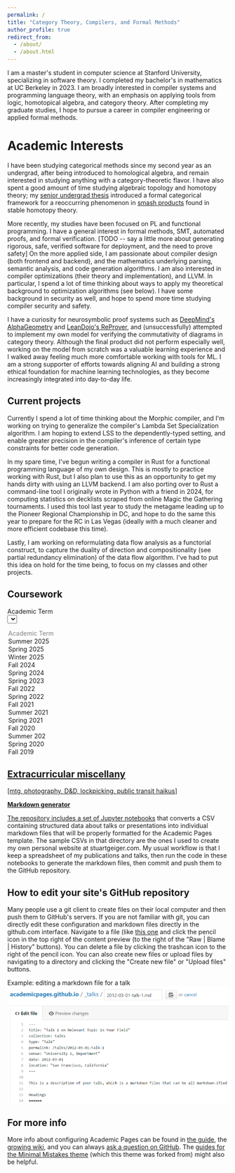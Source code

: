 ```yaml
---
permalink: /
title: "Category Theory, Compilers, and Formal Methods"
author_profile: true
redirect_from: 
  - /about/
  - /about.html
---
```


I am a master's student in computer science at Stanford University, specializing in software theory. I completed my bachelor's in mathematics at UC Berkeley in 2023. I am broadly interested in compiler systems and programming language theory, with an emphasis on applying tools from logic, homotopical algebra, and category theory. After completing my graduate studies, I hope to pursue a career in compiler engineering or applied formal methods.

Academic Interests
======
I have been studying categorical methods since my second year as an undergrad, after being introduced to homological algebra, and remain interested in studying anything with a category-theoretic flavor. I have also spent a good amount of time studying algebraic topology and homotopy theory; my [senior undergrad thesis](https://alkizar.github.io/project/graded_monoidal_categories) introduced a formal categorical framework for a reoccurring phenomenon in [smash products](https://ncatlab.org/nlab/show/smash+product+of+spectra) found in stable homotopy theory.

More recently, my studies have been focused on PL and functional programming. I have a general interest in formal methods, SMT, automated proofs, and formal verification. [TODO -- say a little more about generating rigorous, safe, verified software for deployment, and the need to prove safety] On the more applied side, I am passionate about compiler design (both frontend and backend), and the mathematics underlying parsing, semantic analysis, and code generation algorithms. I am also interested in compiler optimizations (their theory and implementation), and LLVM. In particular, I spend a lot of time thinking about ways to apply my theoretical background to optimization algorithms (see below). I have some background in security as well, and hope to spend more time studying compiler security and safety.

I have a curiosity for neurosymbolic proof systems such as [DeepMind's AlphaGeometry](https://github.com/google-deepmind/alphageometry) and [LeanDojo's ReProver](https://github.com/lean-dojo/ReProver), and (unsuccessfully) attempted to implement my own model for verifying the commutativity of diagrams in category theory. Although the final product did not perform especially well, working on the model from scratch was a valuable learning experience and I walked away feeling much more comfortable working with tools for ML. I am a strong supporter of efforts towards aligning AI and building a strong ethical foundation for machine learning technologies, as they become increasingly integrated into day-to-day life.

Current projects
------
Currently I spend a lot of time thinking about the Morphic compiler, and I'm working on trying to generalize the compiler's Lambda Set Specialization algorithm. I am hoping to extend LSS to the dependently-typed setting, and enable greater precision in the compiler's inference of certain type constraints for better code generation.

In my spare time, I've begun writing a compiler in Rust for a functional programming language of my own design. This is mostly to practice working with Rust, but I also plan to use this as an opportunity to get my hands dirty with using an LLVM backend. I am also porting over to Rust a command-line tool I originally wrote in Python with a friend in 2024, for computing statistics on decklists scraped from online Magic the Gathering tournaments. I used this tool last year to study the metagame leading up to the Pioneer Regional Championship in DC, and hope to do the same this year to prepare for the RC in Las Vegas (ideally with a much cleaner and more efficient codebase this time).

Lastly, I am working on reformulating data flow analysis as a functorial construct, to capture the duality of direction and compositionality (see partial redundancy elimination) of the data flow algorithm. I've had to put this idea on hold for the time being, to focus on my classes and other projects.

Coursework
------

<label for='term'>Academic Term</label>
<select id='term' style="display: block; color: #000000">
  <option value="" disabled selected>Academic Term</option>
  <option value="Summer_2025">Summer 2025</option>
  <option value="Spring_2025">Spring 2025</option>
  <option value="Winter_2025">Winter 2025</option>
  <option value="Fall_2024">Fall 2024</option>
  <option value="Spring_2024">Spring 2024</option>
  <option value="Spring_2023">Spring 2023</option>
  <option value="Fall_2022">Fall 2022</option>
  <option value="Spring_2022">Spring 2022</option>
  <option value="Fall_2021">Fall 2021</option>
  <option value="Summer_2021">Summer 2021</option>
  <option value="Spring_2021">Spring 2021</option>
  <option value="Fall_2020">Fall 2020</option>
  <option value="Summer_202">Summer 202</option>
  <option value="Spring_2020">Spring 2020</option>
  <option value="Fall_2019">Fall 2019</option>
</select>
<div id='contentSummer_2025' style="display: none;">
  <strong>Summer 2025</strong>
  <br>
  <i>Stanford University</i>
  <hr style="width:200px;text-align:left;margin-left:0">
<ul>
<li id="wrapper" class="small-line"><div class="align-left">CS 109</div><div class="align-center">Introduction to Probability</div></li><style>div.align-left {text-align:left;padding:0;margin:0;position:absolute;}div.align-center{  text-align: center;  margin-left: -50px;}</style>
    <li id="wrapper" class="small-line"><div class="align-left">CS 107</div><div class="align-center">Computer Organization and Systems</div></li><style>div.align-left {text-align:left;padding:0;margin:0;position:absolute;}div.align-center{  text-align: center;  margin-left: -50px;}</style>
  </ul>
</div>
<div id='contentSpring_2025' style="display: none;">
  <strong>Spring 2025</strong>
  <br>
  <i>Stanford University</i>
  <hr style="width:200px;text-align:left;margin-left:0">
<ul>
<li id="wrapper" class="small-line"><div class="align-left">CS 233</div><div class="align-center">Geometric and Topological Data Analysis</div></li><style>div.align-left {text-align:left;padding:0;margin:0;position:absolute;}div.align-center{  text-align: center;  margin-left: -50px;}</style>
    <li id="wrapper" class="small-line"><div class="align-left">CS 155</div><div class="align-center">Computer and Network Security</div></li><style>div.align-left {text-align:left;padding:0;margin:0;position:absolute;}div.align-center{  text-align: center;  margin-left: -50px;}</style>
    <li id="wrapper" class="small-line"><div class="align-left">CS 143</div><div class="align-center">Compilers</div></li><style>div.align-left {text-align:left;padding:0;margin:0;position:absolute;}div.align-center{  text-align: center;  margin-left: -50px;}</style>
  </ul>
</div>
<div id='contentWinter_2025' style="display: none;">
  <strong>Winter 2025</strong>
  <br>
  <i>Stanford University</i>
  <hr style="width:200px;text-align:left;margin-left:0">
<ul>
<li id="wrapper" class="small-line"><div class="align-left">CS 243</div><div class="align-center">Program Analysis and Optimizations</div></li><style>div.align-left {text-align:left;padding:0;margin:0;position:absolute;}div.align-center{  text-align: center;  margin-left: -50px;}</style>
    <li id="wrapper" class="small-line"><div class="align-left">CS 229</div><div class="align-center">Machine Learning</div></li><style>div.align-left {text-align:left;padding:0;margin:0;position:absolute;}div.align-center{  text-align: center;  margin-left: -50px;}</style>
  </ul>
</div>
<div id='contentFall_2024' style="display: none;">
  <strong>Fall 2024</strong>
  <br>
  <i>Stanford University</i>
  <hr style="width:200px;text-align:left;margin-left:0">
<ul>
<li id="wrapper" class="small-line"><div class="align-left">CS 242</div><div class="align-center">Programming Languages</div></li><style>div.align-left {text-align:left;padding:0;margin:0;position:absolute;}div.align-center{  text-align: center;  margin-left: -50px;}</style>
    <li id="wrapper" class="small-line"><div class="align-left">CS 161</div><div class="align-center">Design and Analysis of Algorithms</div></li><style>div.align-left {text-align:left;padding:0;margin:0;position:absolute;}div.align-center{  text-align: center;  margin-left: -50px;}</style>
    <li id="wrapper" class="small-line"><div class="align-left">CS 154</div><div class="align-center">Introduction to the Theory of Computation</div></li><style>div.align-left {text-align:left;padding:0;margin:0;position:absolute;}div.align-center{  text-align: center;  margin-left: -50px;}</style>
  </ul>
</div>
<div id='contentSpring_2024' style="display: none;">
  <strong>Spring 2024</strong>
  <br>
  <i>San Fransisco State University</i>
  <hr style="width:200px;text-align:left;margin-left:0">
<ul>
<li id="wrapper" class="small-line"><div class="align-left">CS 747</div><div class="align-center">Introduction to Quantum Computing</div></li><style>div.align-left {text-align:left;padding:0;margin:0;position:absolute;}div.align-center{  text-align: center;  margin-left: -50px;}</style>
    <li id="wrapper" class="small-line"><div class="align-left">CS 415</div><div class="align-center">Operating System Principles</div></li><style>div.align-left {text-align:left;padding:0;margin:0;position:absolute;}div.align-center{  text-align: center;  margin-left: -50px;}</style>
    <li id="wrapper" class="small-line"><div class="align-left">CS 413</div><div class="align-center">Software Development</div></li><style>div.align-left {text-align:left;padding:0;margin:0;position:absolute;}div.align-center{  text-align: center;  margin-left: -50px;}</style>
  </ul>
</div>
<div id='contentSpring_2023' style="display: none;">
  <strong>Spring 2023</strong>
  <br>
  <i>UC Berkeley</i>
  <hr style="width:200px;text-align:left;margin-left:0">
<ul>
<li id="wrapper" class="small-line"><div class="align-left">MATH 253</div><div class="align-center">Homological Algebra</div></li><style>div.align-left {text-align:left;padding:0;margin:0;position:absolute;}div.align-center{  text-align: center;  margin-left: -50px;}</style>
    <li id="wrapper" class="small-line"><div class="align-left">MATH 199</div><div class="align-center">Independent Study (Teaching <a href="https://alkizar.github.io/teaching/musa174">MUSA 174)</div></li><style>div.align-left {text-align:left;padding:0;margin:0;position:absolute;}div.align-center{  text-align: center;  margin-left: -50px;}</style>
    <li id="wrapper" class="small-line"><div class="align-left">MATH 196</div><div class="align-center">Honors Thesis</div></li><style>div.align-left {text-align:left;padding:0;margin:0;position:absolute;}div.align-center{  text-align: center;  margin-left: -50px;}</style>
    <li id="wrapper" class="small-line"><div class="align-left">COGSCI 131</div><div class="align-center">Computational Models of Cognition</div></li><style>div.align-left {text-align:left;padding:0;margin:0;position:absolute;}div.align-center{  text-align: center;  margin-left: -50px;}</style>
  </ul>
</div>
<div id='contentFall_2022' style="display: none;">
  <strong>Fall 2022</strong>
  <br>
  <i>UC Berkeley</i>
  <hr style="width:200px;text-align:left;margin-left:0">
<ul>
<li id="wrapper" class="small-line"><div class="align-left">MATH 256A</div><div class="align-center">Algebraic Geometry</div></li><style>div.align-left {text-align:left;padding:0;margin:0;position:absolute;}div.align-center{  text-align: center;  margin-left: -50px;}</style>
    <li id="wrapper" class="small-line"><div class="align-left">CS 61B</div><div class="align-center">Data Structures</div></li><style>div.align-left {text-align:left;padding:0;margin:0;position:absolute;}div.align-center{  text-align: center;  margin-left: -50px;}</style>
  </ul>
</div>
<div id='contentSpring_2022' style="display: none;">
  <strong>Spring 2022</strong>
  <br>
  <i>UC Berkeley</i>
  <hr style="width:200px;text-align:left;margin-left:0">
<ul>
<li id="wrapper" class="small-line"><div class="align-left">MATH 215B</div><div class="align-center">Homotopy Theory</div></li><style>div.align-left {text-align:left;padding:0;margin:0;position:absolute;}div.align-center{  text-align: center;  margin-left: -50px;}</style>
    <li id="wrapper" class="small-line"><div class="align-left">MATH 199</div><div class="align-center">Independent Study (Teaching <a href="https://alkizar.github.io/teaching/musa174">MUSA 174)</div></li><style>div.align-left {text-align:left;padding:0;margin:0;position:absolute;}div.align-center{  text-align: center;  margin-left: -50px;}</style>
    <li id="wrapper" class="small-line"><div class="align-left">MATH 199</div><div class="align-center">Independent Study (Categorical Homotopy Theory)</div></li><style>div.align-left {text-align:left;padding:0;margin:0;position:absolute;}div.align-center{  text-align: center;  margin-left: -50px;}</style>
    <li id="wrapper" class="small-line"><div class="align-left">MATH 136</div><div class="align-center">Incompleteness and Undecidability</div></li><style>div.align-left {text-align:left;padding:0;margin:0;position:absolute;}div.align-center{  text-align: center;  margin-left: -50px;}</style>
  </ul>
</div>
<div id='contentFall_2021' style="display: none;">
  <strong>Fall 2021</strong>
  <br>
  <i>UC Berkeley</i>
  <hr style="width:200px;text-align:left;margin-left:0">
<ul>
<li id="wrapper" class="small-line"><div class="align-left">MATH 215A</div><div class="align-center">Algebraic Topology</div></li><style>div.align-left {text-align:left;padding:0;margin:0;position:absolute;}div.align-center{  text-align: center;  margin-left: -50px;}</style>
    <li id="wrapper" class="small-line"><div class="align-left">MATH 202A</div><div class="align-center">Topology and Analysis</div></li><style>div.align-left {text-align:left;padding:0;margin:0;position:absolute;}div.align-center{  text-align: center;  margin-left: -50px;}</style>
    <li id="wrapper" class="small-line"><div class="align-left">MATH 125A</div><div class="align-center">Mathematical Logic</div></li><style>div.align-left {text-align:left;padding:0;margin:0;position:absolute;}div.align-center{  text-align: center;  margin-left: -50px;}</style>
  </ul>
</div>
<div id='contentSummer_2021' style="display: none;">
  <strong>Summer 2021</strong>
  <br>
  <i>UC Berkeley</i>
  <hr style="width:200px;text-align:left;margin-left:0">
<ul>
<li id="wrapper" class="small-line"><div class="align-left">ISF 100D</div><div class="align-center">Technology, Society, and Culture</div></li><style>div.align-left {text-align:left;padding:0;margin:0;position:absolute;}div.align-center{  text-align: center;  margin-left: -50px;}</style>
  </ul>
</div>
<div id='contentSpring_2021' style="display: none;">
  <strong>Spring 2021</strong>
  <br>
  <i>UC Berkeley</i>
  <hr style="width:200px;text-align:left;margin-left:0">
<ul>
<li id="wrapper" class="small-line"><div class="align-left">MATH 250B</div><div class="align-center">Commutative Algebra</div></li><style>div.align-left {text-align:left;padding:0;margin:0;position:absolute;}div.align-center{  text-align: center;  margin-left: -50px;}</style>
    <li id="wrapper" class="small-line"><div class="align-left">MATH 199</div><div class="align-center">Independent Study (Teaching <a href="https://alkizar.github.io/teaching/74">MUSA 174)</div></li><style>div.align-left {text-align:left;padding:0;margin:0;position:absolute;}div.align-center{  text-align: center;  margin-left: -50px;}</style>
    <li id="wrapper" class="small-line"><div class="align-left">MATH 199</div><div class="align-center">Independent Study (Homological Algebra)</div></li><style>div.align-left {text-align:left;padding:0;margin:0;position:absolute;}div.align-center{  text-align: center;  margin-left: -50px;}</style>
    <li id="wrapper" class="small-line"><div class="align-left">MATH 185</div><div class="align-center">Complex Analysis</div></li><style>div.align-left {text-align:left;padding:0;margin:0;position:absolute;}div.align-center{  text-align: center;  margin-left: -50px;}</style>
    <li id="wrapper" class="small-line"><div class="align-left">MATH 160</div><div class="align-center">History of Mathematics</div></li><style>div.align-left {text-align:left;padding:0;margin:0;position:absolute;}div.align-center{  text-align: center;  margin-left: -50px;}</style>
  </ul>
</div>
<div id='contentFall_2020' style="display: none;">
  <strong>Fall 2020</strong>
  <br>
  <i>UC Berkeley</i>
  <hr style="width:200px;text-align:left;margin-left:0">
<ul>
<li id="wrapper" class="small-line"><div class="align-left">MATH 250A</div><div class="align-center">Groups, Rings, and Fields</div></li><style>div.align-left {text-align:left;padding:0;margin:0;position:absolute;}div.align-center{  text-align: center;  margin-left: -50px;}</style>
    <li id="wrapper" class="small-line"><div class="align-left">MATH 142</div><div class="align-center">Elementary Algebraic Topology</div></li><style>div.align-left {text-align:left;padding:0;margin:0;position:absolute;}div.align-center{  text-align: center;  margin-left: -50px;}</style>
    <li id="wrapper" class="small-line"><div class="align-left">MATH 116</div><div class="align-center">Cryptography</div></li><style>div.align-left {text-align:left;padding:0;margin:0;position:absolute;}div.align-center{  text-align: center;  margin-left: -50px;}</style>
    <li id="wrapper" class="small-line"><div class="align-left">LINGUIS 5</div><div class="align-center">Language and Linguistics</div></li><style>div.align-left {text-align:left;padding:0;margin:0;position:absolute;}div.align-center{  text-align: center;  margin-left: -50px;}</style>
  </ul>
</div>
<div id='contentSummer_202' style="display: none;">
  <strong>Summer 202</strong>
  <br>
  <i>UC Berkeley</i>
  <hr style="width:200px;text-align:left;margin-left:0">
<ul>
<li id="wrapper" class="small-line"><div class="align-left">MATH 115</div><div class="align-center">Introduction to Number Theory</div></li><style>div.align-left {text-align:left;padding:0;margin:0;position:absolute;}div.align-center{  text-align: center;  margin-left: -50px;}</style>
  </ul>
</div>
<div id='contentSpring_2020' style="display: none;">
  <strong>Spring 2020</strong>
  <br>
  <i>UC Berkeley</i>
  <hr style="width:200px;text-align:left;margin-left:0">
<ul>
<li id="wrapper" class="small-line"><div class="align-left">MATH H113</div><div class="align-center">(Honors) Introduction to Abstract Algebra</div></li><style>div.align-left {text-align:left;padding:0;margin:0;position:absolute;}div.align-center{  text-align: center;  margin-left: -50px;}</style>
    <li id="wrapper" class="small-line"><div class="align-left">MATH 110</div><div class="align-center">Linear Algebra</div></li><style>div.align-left {text-align:left;padding:0;margin:0;position:absolute;}div.align-center{  text-align: center;  margin-left: -50px;}</style>
    <li id="wrapper" class="small-line"><div class="align-left">STAT 33B</div><div class="align-center">Introduction to Advanced Programming in R</div></li><style>div.align-left {text-align:left;padding:0;margin:0;position:absolute;}div.align-center{  text-align: center;  margin-left: -50px;}</style>
    <li id="wrapper" class="small-line"><div class="align-left">PHILOS 5</div><div class="align-center">Science and Human Understanding</div></li><style>div.align-left {text-align:left;padding:0;margin:0;position:absolute;}div.align-center{  text-align: center;  margin-left: -50px;}</style>
  </ul>
</div>
<div id='contentFall_2019' style="display: none;">
  <strong>Fall 2019</strong>
  <br>
  <i>UC Berkeley</i>
  <hr style="width:200px;text-align:left;margin-left:0">
<ul>
<li id="wrapper" class="small-line"><div class="align-left">MATH H104</div><div class="align-center">(Honors) Introduction to Analysis</div></li><style>div.align-left {text-align:left;padding:0;margin:0;position:absolute;}div.align-center{  text-align: center;  margin-left: -50px;}</style>
    <li id="wrapper" class="small-line"><div class="align-left">CS 61A</div><div class="align-center">Structure and Interpretation of Computer Programs</div></li><style>div.align-left {text-align:left;padding:0;margin:0;position:absolute;}div.align-center{  text-align: center;  margin-left: -50px;}</style>
    <li id="wrapper" class="small-line"><div class="align-left">MUSA 74</div><div class="align-center">Introduction to Proofs</div></li><style>div.align-left {text-align:left;padding:0;margin:0;position:absolute;}div.align-center{  text-align: center;  margin-left: -50px;}</style>
    <li id="wrapper" class="small-line"><div class="align-left">ASTRON C10</div><div class="align-center">General Astronomy</div></li><style>div.align-left {text-align:left;padding:0;margin:0;position:absolute;}div.align-center{  text-align: center;  margin-left: -50px;}</style>
  </ul>
</div>
<script>
document.getElementById('term').onchange = function() {
  var selectedValue = this.value;

  document.getElementById('contentSummer_2025').style.display = 'none';
  document.getElementById('contentSpring_2025').style.display = 'none';
  document.getElementById('contentWinter_2025').style.display = 'none';
  document.getElementById('contentFall_2024').style.display = 'none';
  document.getElementById('contentSpring_2024').style.display = 'none';
  document.getElementById('contentSpring_2023').style.display = 'none';
  document.getElementById('contentFall_2022').style.display = 'none';
  document.getElementById('contentSpring_2022').style.display = 'none';
  document.getElementById('contentFall_2021').style.display = 'none';
  document.getElementById('contentSummer_2021').style.display = 'none';
  document.getElementById('contentSpring_2021').style.display = 'none';
  document.getElementById('contentFall_2020').style.display = 'none';
  document.getElementById('contentSummer_202').style.display = 'none';
  document.getElementById('contentSpring_2020').style.display = 'none';
  document.getElementById('contentFall_2019').style.display = 'none';
  document.getElementById('content' + selectedValue).style.display = 'block';
};
</script>

<style>
  div.align-left {
      text-align:left;
      padding:0;
      margin:-0;
      position:absolute;
  }
  div.align-center{
    text-align: left;
    margin-left: 140px;
  }
  div.small-line{
    line-height: 0.5;
  }
</style>


Extracurricular miscellany
------
[mtg, photography, D&D, lockpicking, public transit haikus]

**Markdown generator**

The repository includes [a set of Jupyter notebooks](https://github.com/academicpages/academicpages.github.io/tree/master/markdown_generator
) that converts a CSV containing structured data about talks or presentations into individual markdown files that will be properly formatted for the Academic Pages template. The sample CSVs in that directory are the ones I used to create my own personal website at stuartgeiger.com. My usual workflow is that I keep a spreadsheet of my publications and talks, then run the code in these notebooks to generate the markdown files, then commit and push them to the GitHub repository.

How to edit your site's GitHub repository
------
Many people use a git client to create files on their local computer and then push them to GitHub's servers. If you are not familiar with git, you can directly edit these configuration and markdown files directly in the github.com interface. Navigate to a file (like [this one](https://github.com/academicpages/academicpages.github.io/blob/master/_talks/2012-03-01-talk-1.md) and click the pencil icon in the top right of the content preview (to the right of the "Raw | Blame | History" buttons). You can delete a file by clicking the trashcan icon to the right of the pencil icon. You can also create new files or upload files by navigating to a directory and clicking the "Create new file" or "Upload files" buttons. 

Example: editing a markdown file for a talk
![Editing a markdown file for a talk](/images/editing-talk.png)

For more info
------
More info about configuring Academic Pages can be found in [the guide](https://academicpages.github.io/markdown/), the [growing wiki](https://github.com/academicpages/academicpages.github.io/wiki), and you can always [ask a question on GitHub](https://github.com/academicpages/academicpages.github.io/discussions). The [guides for the Minimal Mistakes theme](https://mmistakes.github.io/minimal-mistakes/docs/configuration/) (which this theme was forked from) might also be helpful.
